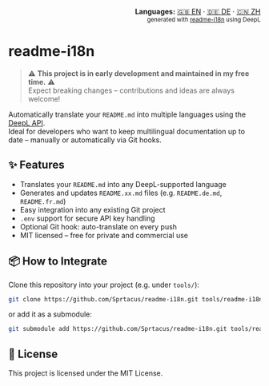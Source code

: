 <!-- readme-i18n start -->
<p align="right">
  <strong>Languages:</strong> <a href="README.md">🇬🇧 EN</a> ·
  <a href="translations/README.DE.md">🇩🇪 DE</a> ·
  <a href="translations/README.ZH.md">🇨🇳 ZH</a><br>
  <sub>generated with <a href="https://github.com/Sprtacus/readme-i18n/">readme-i18n</a> using DeepL</sub>
</p>
<!-- readme-i18n end -->

# readme-i18n

> ⚠️ **This project is in early development and maintained in my free time.** ⚠️  
> Expect breaking changes – contributions and ideas are always welcome!

Automatically translate your `README.md` into multiple languages using the [DeepL API](https://www.deepl.com/docs-api/).  
Ideal for developers who want to keep multilingual documentation up to date – manually or automatically via Git hooks.

## ✨ Features

- Translates your `README.md` into any DeepL-supported language
- Generates and updates `README.xx.md` files (e.g. `README.de.md`, `README.fr.md`)
- Easy integration into any existing Git project
- `.env` support for secure API key handling
- Optional Git hook: auto-translate on every push
- MIT licensed – free for private and commercial use

## 📦 How to Integrate

Clone this repository into your project (e.g. under `tools/`):

```bash
git clone https://github.com/Sprtacus/readme-i18n.git tools/readme-i18n
```
or add it as a submodule:
```bash
git submodule add https://github.com/Sprtacus/readme-i18n.git tools/readme-i18n
```

## 📄 License

This project is licensed under the MIT License.
